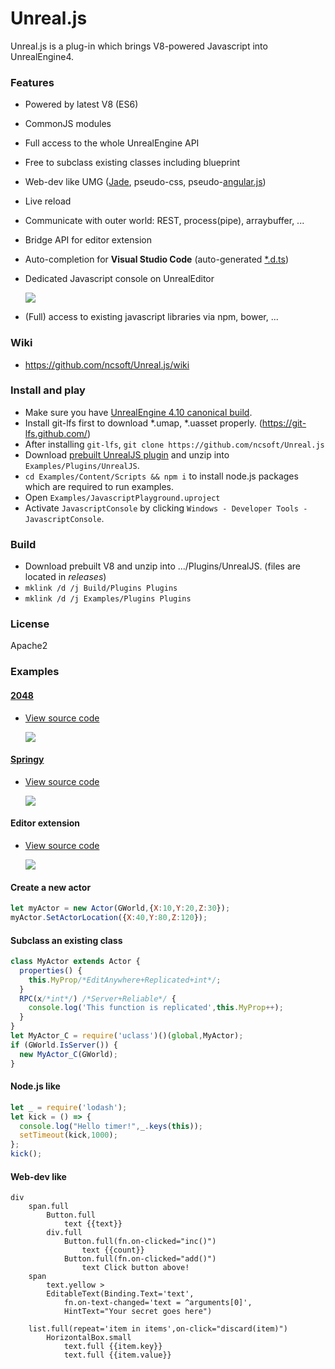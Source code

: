 # Unreal.js

Unreal.js is a plug-in which brings V8-powered Javascript into UnrealEngine4. 

### Features
- Powered by latest V8 (ES6)
- CommonJS modules
- Full access to the whole UnrealEngine API
- Free to subclass existing classes including blueprint
- Web-dev like UMG ([Jade](http://jade-lang.com), pseudo-css, pseudo-[angular.js](https://angularjs.org/))
- Live reload
- Communicate with outer world: REST, process(pipe), arraybuffer, ...
- Bridge API for editor extension
- Auto-completion for **Visual Studio Code** (auto-generated [*.d.ts](http://definitelytyped.org/))
- Dedicated Javascript console on UnrealEditor

  ![](https://github.com/ncsoft/Unreal.js/blob/master/doc/images/UnrealJs_JavascriptConsole.gif) 

- (Full) access to existing javascript libraries via npm, bower, ...
  
### Wiki
- https://github.com/ncsoft/Unreal.js/wiki

### Install and play
- Make sure you have [UnrealEngine 4.10 canonical build](https://www.unrealengine.com/dashboard).
- Install git-lfs first to download *.umap, *.uasset properly. (https://git-lfs.github.com/)
- After installing `git-lfs`, `git clone https://github.com/ncsoft/Unreal.js`
- Download [prebuilt UnrealJS plugin](https://github.com/ncsoft/Unreal.js/releases) and unzip into `Examples/Plugins/UnrealJS`.
- `cd Examples/Content/Scripts && npm i` to install node.js packages which are required to run examples.
- Open `Examples/JavascriptPlayground.uproject`
- Activate `JavascriptConsole` by clicking `Windows - Developer Tools - JavascriptConsole`.

### Build
- Download prebuilt V8 and unzip into .../Plugins/UnrealJS. (files are located in *releases*)
- ```mklink /d /j Build/Plugins Plugins```
- ```mklink /d /j Examples/Plugins Plugins```

### License
Apache2

### Examples

#### [2048](https://github.com/gabrielecirulli/2048)
- [View source code](https://github.com/ncsoft/Unreal.js/blob/master/Examples/Content/Scripts/2048/)

  ![](https://github.com/ncsoft/Unreal.js/blob/master/doc/images/UnrealJs_example_2048.gif)

#### [Springy](http://getspringy.com)
- [View source code](https://github.com/ncsoft/Unreal.js/blob/master/Examples/Content/Scripts/helloSpringy.js)

  ![](https://github.com/ncsoft/Unreal.js/blob/master/doc/images/UnrealJs_springy.gif)

#### Editor extension
- [View source code](https://github.com/ncsoft/Unreal.js/blob/master/Examples/Content/Scripts/extension-spiralGenerator.js)

  ![](https://github.com/ncsoft/Unreal.js/blob/master/doc/images/UnrealJs_editor.gif)
  
#### Create a new actor
```js
let myActor = new Actor(GWorld,{X:10,Y:20,Z:30});
myActor.SetActorLocation({X:40,Y:80,Z:120});
```

#### Subclass an existing class
```js
class MyActor extends Actor {
  properties() {
    this.MyProp/*EditAnywhere+Replicated+int*/;
  }
  RPC(x/*int*/) /*Server+Reliable*/ {
    console.log('This function is replicated',this.MyProp++);
  }
}
let MyActor_C = require('uclass')()(global,MyActor);
if (GWorld.IsServer()) { 
  new MyActor_C(GWorld);
}
```

#### Node.js like 
```js
let _ = require('lodash');
let kick = () => {
  console.log("Hello timer!",_.keys(this));
  setTimeout(kick,1000);
};
kick();
```

#### Web-dev like
```jade
div
	span.full
		Button.full
			text {{text}}
		div.full
			Button.full(fn.on-clicked="inc()")
				text {{count}}
			Button.full(fn.on-clicked="add()")
				text Click button above!
	span
		text.yellow >
		EditableText(Binding.Text='text',
			fn.on-text-changed='text = ^arguments[0]',
			HintText="Your secret goes here")
		
	list.full(repeat='item in items',on-click="discard(item)") 
		HorizontalBox.small
			text.full {{item.key}}
			text.full {{item.value}}
```

